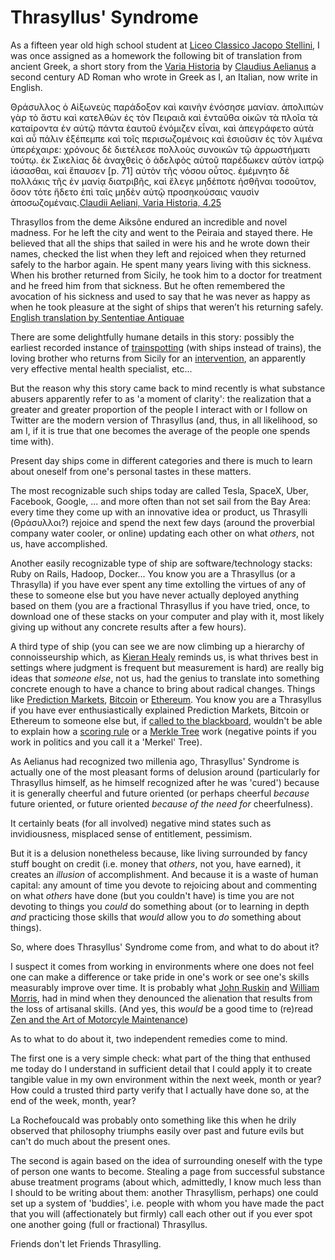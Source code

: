# Thrasyllus' Syndrome

As a fifteen year old high school student at [Liceo Classico Jacopo Stellini](http://www.stelliniudine.gov.it), I was once assigned as a homework the following bit of translation from ancient Greek, a short story from the [Varia Historia](https://en.wikipedia.org/wiki/Claudius_Aelianus#Varia_Historia) by [Claudius Aelianus](https://en.wikipedia.org/wiki/Claudius_Aelianus) a second century AD Roman who wrote in Greek as I, an Italian, now write in English.

Θράσυλλος ὁ Αἰξωνεὺς παράδοξον καὶ καινὴν ἐνόσησε μανίαν. ἀπολιπὼν γὰρ τὸ ἄστυ καὶ κατελθὼν ἐς τὸν Πειραιᾶ καὶ ἐνταῦθα οἰκῶν τὰ πλοῖα τὰ καταίροντα ἐν αὐτῷ πάντα ἑαυτοῦ ἐνόμιζεν εἶναι, καὶ ἀπεγράφετο αὐτὰ καὶ αὖ πάλιν ἐξέπεμπε καὶ τοῖς περισωζομένοις καὶ ἐσιοῦσιν ἐς τὸν λιμένα ὑπερέχαιρε: χρόνους δὲ διετέλεσε πολλοὺς συνοικῶν τῷ ἀρρωστήματι τούτῳ. ἐκ Σικελίας δὲ ἀναχθεὶς ὁ ἀδελφὸς αὐτοῦ παρέδωκεν αὐτὸν ἰατρῷ ἰάσασθαι, καὶ ἔπαυσεν ﻿[p. 71] αὐτὸν τῆς νόσου οὗτος. ἐμέμνητο δὲ πολλάκις τῆς ἐν μανίᾳ διατριβῆς, καὶ ἔλεγε μηδέποτε ἡσθῆναι τοσοῦτον, ὅσον τότε ἥδετο ἐπὶ ταῖς μηδὲν αὐτῷ προσηκούσαις ναυσὶν ἀποσωζομέναις.[Claudii Aeliani, Varia Historia, 4.25](http://www.perseus.tufts.edu/hopper/text?doc=Perseus:text:2008.01.0591:book=4:chapter=25)

Thrasyllos from the deme Aiksône endured an incredible and novel madness. For he left the city and went to the Peiraia and stayed there. He believed that all the ships that sailed in were his and he wrote down their names, checked the list when they left and rejoiced when they returned safely to the harbor again. He spent many years living with this sickness. When his brother returned from Sicily, he took him to a doctor for treatment and he freed him from that sickness. But he often remembered the avocation of his sickness and used to say that he was never as happy as when he took pleasure at the sight of ships that weren’t his returning safely. [English translation by Sententiae Antiquae](http://sententiaeantiquae.com/tag/thrasyllus/)

There are some delightfully humane details in this story: possibly the earliest recorded instance of [trainspotting](https://en.wikipedia.org/wiki/Railfan#Trainspotting) (with ships instead of trains), the loving brother who returns from Sicily for an [intervention](https://en.wikipedia.org/wiki/Intervention_(counseling)), an apparently very effective mental health specialist, etc...

But the reason why this story came back to mind recently is what substance abusers apparently refer to as 'a moment of clarity': the realization that a greater and greater proportion of the people I interact with or I follow on Twitter are the modern version of Thrasyllus (and, thus, in all likelihood, so am I, if it is true that one becomes the average of the people one spends time with).

Present day ships come in different categories and there is much to learn about oneself from one's personal tastes in these matters.

The most recognizable such ships today are called Tesla, SpaceX, Uber, Facebook, Google, ... and more often than not set sail from the Bay Area: every time they come up with an innovative idea or product, us Thrasylli (Θράσυλλοι?) rejoice and spend the next few days (around the proverbial company water cooler, or online) updating each other on what *others*, not us, have accomplished.

Another easily recognizable type of ship are software/technology stacks: Ruby on Rails, Hadoop, Docker... You know you are a Thrasyllus (or a Thrasylla) if you have ever spent any time extolling the virtues of any of these to someone else but you have never actually deployed anything based on them (you are a fractional Thrasyllus if you have tried, once, to download one of these stacks on your computer and play with it, most likely giving up without any concrete results after a few hours).

A third type of ship (you can see we are now climbing up a hierarchy of connoisseurship which, as [Kieran Healy](http://kieranhealy.org/files/papers/fuck-nuance.pdf) reminds us, is what thrives best in settings where judgment is frequent but measurement is hard) are really big ideas that *someone else*, not us, had the genius to translate into something concrete enough to have a chance to bring about radical changes. Things like [Prediction Markets](https://en.wikipedia.org/wiki/Prediction_market), [Bitcoin](https://en.wikipedia.org/wiki/Bitcoin) or [Ethereum](https://en.wikipedia.org/wiki/Ethereum). You know you are a Thrasyllus if you have ever enthusiastically explained Prediction Markets, Bitcoin or Ethereum to someone else but, if [called to the blackboard](https://www.flickr.com/photos/stefanobe/3228883200/), wouldn't be able to explain how a [scoring rule](https://en.wikipedia.org/wiki/Scoring_rule) or a [Merkle Tree](https://en.wikipedia.org/wiki/Merkle_tree) work (negative points if you work in politics and you call it a 'Merkel' Tree).

As Aelianus had recognized two millenia ago, Thrasyllus' Syndrome is actually one of the most pleasant forms of delusion around (particularly for Thrasyllus himself, as he himself recognized after he was 'cured') because it is generally cheerful and future oriented (or perhaps cheerful *because* future oriented, or future oriented *because of the need for* cheerfulness).

It certainly beats (for all involved) negative mind states such as invidiousness, misplaced sense of entitlement, pessimism.

But it is a delusion nonetheless because, like living surrounded by fancy stuff bought on credit (i.e. money that *others*, not you, have earned), it creates an *illusion* of accomplishment. And because it is a waste of human capital: any amount of time you devote to rejoicing about and commenting on what *others* have done (but you couldn't have) is time you are not devoting to things you *could* do something about (or to learning in depth *and* practicing those skills that *would* allow you to *do* something about things).

So, where does Thrasyllus' Syndrome come from, and what to do about it?

I suspect it comes from working in environments where one does not feel one can make a difference or take pride in one's work or see one's skills measurably improve over time. It is probably what [John Ruskin](https://en.wikipedia.org/wiki/John_Ruskin) and [William Morris](https://en.wikipedia.org/wiki/William_Morris), had in mind when they denounced the alienation that results from the loss of artisanal skills. (And yes, this *would* be a good time to (re)read [Zen and the Art of Motorcyle Maintenance](https://en.wikipedia.org/wiki/Zen_and_the_Art_of_Motorcycle_Maintenance))

As to what to do about it, two independent remedies come to mind.

The first one is a very simple check: what part of the thing that enthused me today do I understand in sufficient detail that I could apply it to create tangible value in my own environment within the next week, month or year? How could a trusted third party verify that I actually have done so, at the end of the week, month, year?

La Rochefoucald was probably onto something like this when he drily observed that philosophy triumphs easily over past and future evils but can't do much about the present ones.

The second is again based on the idea of surrounding oneself with the type of person one wants to become. Stealing a page from successful substance abuse treatment programs (about which, admittedly, I know much less than I should to be writing about them: another Thrasyllism, perhaps) one could set up a system of 'buddies', i.e. people with whom you have made the pact that you will (affectionately but firmly) call each other out if you ever spot one another going (full or fractional) Thrasyllus.

Friends don't let Friends Thrasylling.
